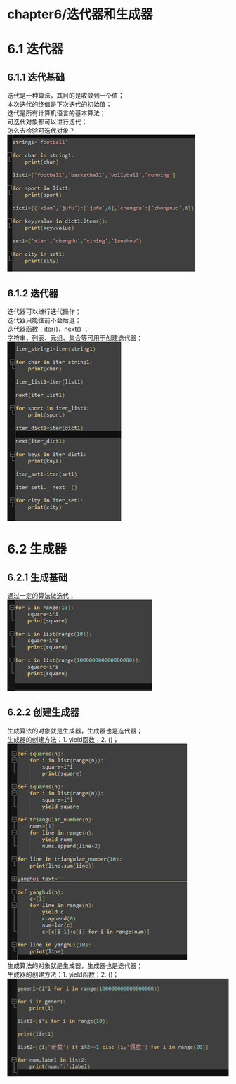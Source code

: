 # chapter6/迭代器和生成器  
# 6.1 迭代器  
## 6.1.1 迭代基础  
迭代是一种算法，其目的是收敛到一个值；  
本次迭代的终值是下次迭代的初始值；  
迭代是所有计算机语言的基本算法；  
可迭代对象都可以进行迭代；  
怎么去检验可迭代对象？  
![6_1](https://github.com/stone9693/python_basics/blob/master/source/6_1.png)  
## 6.1.2 迭代器  
迭代器可以进行迭代操作；  
迭代器只能往前不会后退；  
迭代器函数：iter()，next() ；  
字符串，列表、元组、集合等可用于创建迭代器；  
![6_2](https://github.com/stone9693/python_basics/blob/master/source/6_2.png)  
# 6.2 生成器  
## 6.2.1 生成基础  
通过一定的算法做迭代；  
![6_3](https://github.com/stone9693/python_basics/blob/master/source/6_3.png)  
## 6.2.2 创建生成器  
生成算法的对象就是生成器，生成器也是迭代器；  
生成器的创建方法：1. yield函数；2. ()；  
![6_4](https://github.com/stone9693/python_basics/blob/master/source/6_4.png)  
生成算法的对象就是生成器，生成器也是迭代器；  
生成器的创建方法：1. yield函数；2. ()；  
![6_5](https://github.com/stone9693/python_basics/blob/master/source/6_5.png)  
